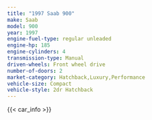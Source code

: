 ```yaml
---
title: "1997 Saab 900"
make: Saab
model: 900
year: 1997
engine-fuel-type: regular unleaded
engine-hp: 185
engine-cylinders: 4
transmission-type: Manual
driven-wheels: Front wheel drive
number-of-doors: 2
market-category: Hatchback,Luxury,Performance
vehicle-size: Compact
vehicle-style: 2dr Hatchback
---
```


{{< car_info >}}

